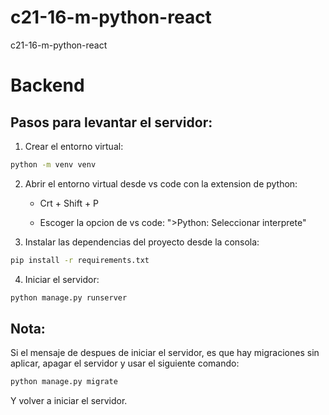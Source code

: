 # c21-16-m-python-react

c21-16-m-python-react

# Backend

## Pasos para levantar el servidor:

1. Crear el entorno virtual:

```bash
python -m venv venv
```

2. Abrir el entorno virtual desde vs code con la extension de python:

   - Crt + Shift + P

   - Escoger la opcion de vs code: ">Python: Seleccionar interprete"

3. Instalar las dependencias del proyecto desde la consola:

```bash
pip install -r requirements.txt
```

4. Iniciar el servidor:

```bash
python manage.py runserver
```

## Nota:

Si el mensaje de despues de iniciar el servidor, es que hay migraciones sin aplicar, apagar el servidor y usar el siguiente comando:

```bash
python manage.py migrate
```

Y volver a iniciar el servidor.
